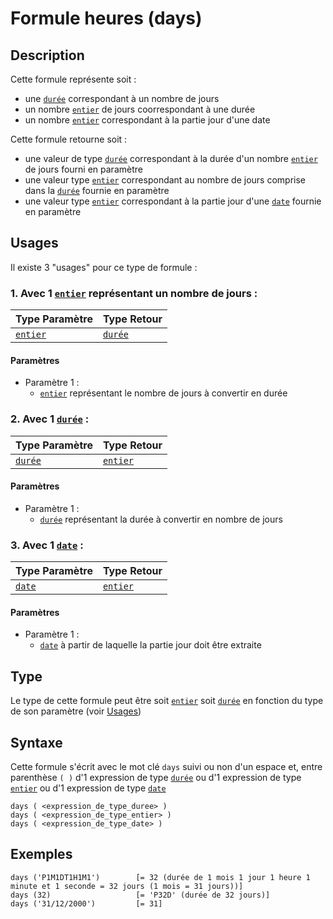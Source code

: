 # Formule heures (days)
## Description
Cette formule représente soit :
- une [`durée`][valeur-de-retour] correspondant à un nombre de jours
- un nombre [`entier`][valeur-de-retour] de jours coorrespondant à une durée
- un nombre [`entier`][valeur-de-retour] correspondant à la partie jour d'une date

Cette formule retourne soit :
- une valeur de type [`durée`][valeur-de-retour] correspondant à la durée d'un nombre [`entier`][valeur-de-retour] de jours fourni en paramètre
- une valeur type [`entier`][valeur-de-retour] correspondant au nombre de jours comprise dans la [`durée`][valeur-de-retour] fournie en paramètre
- une valeur type [`entier`][valeur-de-retour] correspondant à la partie jour d'une [`date`][valeur-de-retour] fournie en paramètre

## Usages
Il existe 3 "usages" pour ce type de formule :

### 1. Avec 1 [`entier`][valeur-de-retour] représentant un nombre de jours :

|Type Paramètre|Type Retour|
|--------------|-----------|
|[`entier`][valeur-de-retour]|[`durée`][valeur-de-retour]|

#### Paramètres
- Paramètre 1 :
    - [`entier`][valeur-de-retour] représentant le nombre de jours à convertir en durée

### 2. Avec 1 [`durée`][valeur-de-retour] :

|Type Paramètre|Type Retour|
|--------------|-----------|
|[`durée`][valeur-de-retour]|[`entier`][valeur-de-retour]|

#### Paramètres
- Paramètre 1 :
    - [`durée`][valeur-de-retour] représentant la durée à convertir en nombre de jours

### 3. Avec 1 [`date`][valeur-de-retour] :

|Type Paramètre|Type Retour|
|--------------|-----------|
|[`date`][valeur-de-retour]|[`entier`][valeur-de-retour]|

#### Paramètres
- Paramètre 1 :
    - [`date`][valeur-de-retour] à partir de laquelle la partie jour doit être extraite

## Type
Le type de cette formule peut être soit [`entier`][valeur-de-retour] soit [`durée`][valeur-de-retour] en fonction du type de son paramètre (voir [Usages](#usages))

## Syntaxe
Cette formule s'écrit avec le mot clé `days` suivi ou non d'un espace et, entre parenthèse `( )` d'1 expression de type [`durée`][valeur-de-retour] ou d'1 expression de type [`entier`][valeur-de-retour] ou d'1 expression de type [`date`][valeur-de-retour]

    days ( <expression_de_type_duree> )
    days ( <expression_de_type_entier> )
    days ( <expression_de_type_date> )
    
## Exemples
    days ('P1M1DT1H1M1')        [= 32 (durée de 1 mois 1 jour 1 heure 1 minute et 1 seconde = 32 jours (1 mois = 31 jours))]
    days (32)                   [= 'P32D' (durée de 32 jours)]
    days ('31/12/2000')         [= 31]
    

[valeur-de-retour]: ../lexique.md#valeur-de-retour
